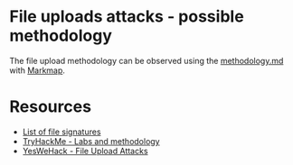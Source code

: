 # File uploads attacks - possible methodology
The file upload methodology can be observed using the [methodology.md](methodology.md) with [Markmap](https://markmap.js.org).

# Resources
- [List of file signatures](https://en.wikipedia.org/wiki/List_of_file_signatures)
- [TryHackMe - Labs and methodology](https://tryhackme.com/room/uploadvulns#)
- [YesWeHack - File Upload Attacks](https://blog.yeswehack.com/yeswerhackers/exploitation/file-upload-attacks-part-1)
